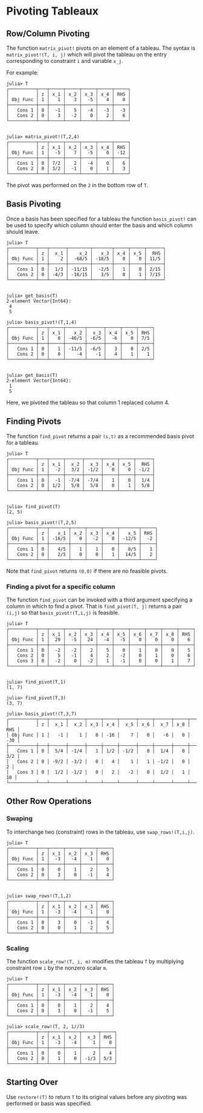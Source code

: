 # Pivoting Tableaux

## Row/Column Pivoting

The function `matrix_pivot!` pivots on an element of a tableau. 
The syntax is `matrix_pivot!(T, i, j)` which will pivot the tableau on the entry corresponding to constraint `i` and variable `x_j`. 

For example:
```
julia> T
┌──────────┬───┬─────┬─────┬─────┬─────┬─────┐
│          │ z │ x_1 │ x_2 │ x_3 │ x_4 │ RHS │
│ Obj Func │ 1 │   1 │   3 │  -5 │   4 │   0 │
├──────────┼───┼─────┼─────┼─────┼─────┼─────┤
│   Cons 1 │ 0 │  -1 │   5 │  -4 │  -3 │  -3 │
│   Cons 2 │ 0 │   3 │  -2 │   0 │   2 │   6 │
└──────────┴───┴─────┴─────┴─────┴─────┴─────┘


julia> matrix_pivot!(T,2,4)
┌──────────┬───┬─────┬─────┬─────┬─────┬─────┐
│          │ z │ x_1 │ x_2 │ x_3 │ x_4 │ RHS │
│ Obj Func │ 1 │  -5 │   7 │  -5 │   0 │ -12 │
├──────────┼───┼─────┼─────┼─────┼─────┼─────┤
│   Cons 1 │ 0 │ 7/2 │   2 │  -4 │   0 │   6 │
│   Cons 2 │ 0 │ 3/2 │  -1 │   0 │   1 │   3 │
└──────────┴───┴─────┴─────┴─────┴─────┴─────┘
```
The pivot was performed on the `2` in the bottom row of `T`.

## Basis Pivoting

Once a basis has been specified for a tableau the function `basis_pivot!` can be used to specify which column should enter the basis and which column should leave.
```
julia> T
┌──────────┬───┬──────┬────────┬───────┬─────┬─────┬──────┐
│          │ z │  x_1 │    x_2 │   x_3 │ x_4 │ x_5 │  RHS │
│ Obj Func │ 1 │    2 │  -68/5 │ -18/5 │   0 │   0 │ 11/5 │
├──────────┼───┼──────┼────────┼───────┼─────┼─────┼──────┤
│   Cons 1 │ 0 │  1/3 │ -11/15 │  -2/5 │   1 │   0 │ 2/15 │
│   Cons 2 │ 0 │ -4/3 │ -16/15 │   3/5 │   0 │   1 │ 7/15 │
└──────────┴───┴──────┴────────┴───────┴─────┴─────┴──────┘


julia> get_basis(T)
2-element Vector{Int64}:
 4
 5

julia> basis_pivot!(T,1,4)
┌──────────┬───┬─────┬───────┬──────┬─────┬─────┬─────┐
│          │ z │ x_1 │   x_2 │  x_3 │ x_4 │ x_5 │ RHS │
│ Obj Func │ 1 │   0 │ -46/5 │ -6/5 │  -6 │   0 │ 7/5 │
├──────────┼───┼─────┼───────┼──────┼─────┼─────┼─────┤
│   Cons 1 │ 0 │   1 │ -11/5 │ -6/5 │   3 │   0 │ 2/5 │
│   Cons 2 │ 0 │   0 │    -4 │   -1 │   4 │   1 │   1 │
└──────────┴───┴─────┴───────┴──────┴─────┴─────┴─────┘


julia> get_basis(T)
2-element Vector{Int64}:
 1
 5
```

Here, we pivoted the tableau so that column 1 replaced column 4. 

## Finding Pivots

The function `find_pivot` returns a pair `(s,t)` as a recommended basis pivot for a tableau. 
```
julia> T
┌──────────┬───┬─────┬──────┬──────┬─────┬─────┬──────┐
│          │ z │ x_1 │  x_2 │  x_3 │ x_4 │ x_5 │  RHS │
│ Obj Func │ 1 │  -2 │  3/2 │ -1/2 │   0 │   0 │ -1/2 │
├──────────┼───┼─────┼──────┼──────┼─────┼─────┼──────┤
│   Cons 1 │ 0 │  -1 │ -7/4 │ -7/4 │   1 │   0 │  1/4 │
│   Cons 2 │ 0 │ 1/2 │  5/8 │  5/8 │   0 │   1 │  5/8 │
└──────────┴───┴─────┴──────┴──────┴─────┴─────┴──────┘


julia> find_pivot(T)
(2, 5)

julia> basis_pivot!(T,2,5)
┌──────────┬───┬───────┬─────┬─────┬─────┬───────┬─────┐
│          │ z │   x_1 │ x_2 │ x_3 │ x_4 │   x_5 │ RHS │
│ Obj Func │ 1 │ -16/5 │   0 │  -2 │   0 │ -12/5 │  -2 │
├──────────┼───┼───────┼─────┼─────┼─────┼───────┼─────┤
│   Cons 1 │ 0 │   4/5 │   1 │   1 │   0 │   8/5 │   1 │
│   Cons 2 │ 0 │   2/5 │   0 │   0 │   1 │  14/5 │   2 │
└──────────┴───┴───────┴─────┴─────┴─────┴───────┴─────┘
```

Note that `find_pivot` returns `(0,0)` if there are no feasible pivots. 

### Finding a pivot for a specific column

The function `find_pivot` can be invoked with a third argument specifying a column in which to find a pivot. 
That is `find_pivot(T, j)` returns a pair `(i,j)` so that `basis_pivot!(T,i,j)` is feasible. 


```
julia> T
┌──────────┬───┬─────┬─────┬─────┬─────┬─────┬─────┬─────┬─────┬─────┐
│          │ z │ x_1 │ x_2 │ x_3 │ x_4 │ x_5 │ x_6 │ x_7 │ x_8 │ RHS │
│ Obj Func │ 1 │  29 │  -5 │  24 │  -4 │  -5 │   0 │   0 │   0 │   6 │
├──────────┼───┼─────┼─────┼─────┼─────┼─────┼─────┼─────┼─────┼─────┤
│   Cons 1 │ 0 │  -2 │  -2 │   2 │   5 │   0 │   1 │   0 │   0 │   5 │
│   Cons 2 │ 0 │   5 │  -1 │   4 │   2 │  -2 │   0 │   1 │   0 │   6 │
│   Cons 3 │ 0 │  -2 │   0 │  -2 │   1 │  -1 │   0 │   0 │   1 │   7 │
└──────────┴───┴─────┴─────┴─────┴─────┴─────┴─────┴─────┴─────┴─────┘


julia> find_pivot(T,1)
(1, 7)

julia> find_pivot(T,3)
(3, 7)

julia> basis_pivot!(T,3,7)
┌──────────┬───┬──────┬──────┬─────┬─────┬──────┬─────┬──────┬─────┬─────┐
│          │ z │  x_1 │  x_2 │ x_3 │ x_4 │  x_5 │ x_6 │  x_7 │ x_8 │ RHS │
│ Obj Func │ 1 │   -1 │    1 │   0 │ -16 │    7 │   0 │   -6 │   0 │ -30 │
├──────────┼───┼──────┼──────┼─────┼─────┼──────┼─────┼──────┼─────┼─────┤
│   Cons 1 │ 0 │  5/4 │ -1/4 │   1 │ 1/2 │ -1/2 │   0 │  1/4 │   0 │ 3/2 │
│   Cons 2 │ 0 │ -9/2 │ -3/2 │   0 │   4 │    1 │   1 │ -1/2 │   0 │   2 │
│   Cons 3 │ 0 │  1/2 │ -1/2 │   0 │   2 │   -2 │   0 │  1/2 │   1 │  10 │
└──────────┴───┴──────┴──────┴─────┴─────┴──────┴─────┴──────┴─────┴─────┘
```

## Other Row Operations
### Swaping

To interchange two (constraint) rows in the tableau, use `swap_rows!(T,i,j)`.
```
julia> T
┌──────────┬───┬─────┬─────┬─────┬─────┐
│          │ z │ x_1 │ x_2 │ x_3 │ RHS │
│ Obj Func │ 1 │  -3 │  -4 │   1 │   0 │
├──────────┼───┼─────┼─────┼─────┼─────┤
│   Cons 1 │ 0 │   0 │   1 │   2 │   5 │
│   Cons 2 │ 0 │   3 │   0 │  -1 │   4 │
└──────────┴───┴─────┴─────┴─────┴─────┘


julia> swap_rows!(T,1,2)
┌──────────┬───┬─────┬─────┬─────┬─────┐
│          │ z │ x_1 │ x_2 │ x_3 │ RHS │
│ Obj Func │ 1 │  -3 │  -4 │   1 │   0 │
├──────────┼───┼─────┼─────┼─────┼─────┤
│   Cons 1 │ 0 │   3 │   0 │  -1 │   4 │
│   Cons 2 │ 0 │   0 │   1 │   2 │   5 │
└──────────┴───┴─────┴─────┴─────┴─────┘
```

### Scaling

The function `scale_row!(T, i, m)` modifies the tableau `T` by multiplying constraint row `i` by the nonzero scalar `m`. 

```
julia> T
┌──────────┬───┬─────┬─────┬─────┬─────┐
│          │ z │ x_1 │ x_2 │ x_3 │ RHS │
│ Obj Func │ 1 │  -3 │  -4 │   1 │   0 │
├──────────┼───┼─────┼─────┼─────┼─────┤
│   Cons 1 │ 0 │   0 │   1 │   2 │   4 │
│   Cons 2 │ 0 │   3 │   0 │  -1 │   5 │
└──────────┴───┴─────┴─────┴─────┴─────┘

julia> scale_row!(T, 2, 1//3)
┌──────────┬───┬─────┬─────┬──────┬─────┐
│          │ z │ x_1 │ x_2 │  x_3 │ RHS │
│ Obj Func │ 1 │  -3 │  -4 │    1 │   0 │
├──────────┼───┼─────┼─────┼──────┼─────┤
│   Cons 1 │ 0 │   0 │   1 │    2 │   4 │
│   Cons 2 │ 0 │   1 │   0 │ -1/3 │ 5/3 │
└──────────┴───┴─────┴─────┴──────┴─────┘
```

## Starting Over

Use `restore!(T)` to return `T` to its original values before any pivoting was performed or basis was specified. 